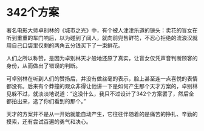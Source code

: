 # 342个方案

著名电影大师卓别林的《城市之光》中，有个被人津津乐道的镜头：卖花的盲女在听到重重的车门响后，以为碰到了阔人，就向前兜售鲜花，不忍心拒绝的流浪汉就用自己口袋里仅剩的两角五分钱买下了一束鲜花。 

人们之所以称赞，是因为卓别林天才般地还原了真实，让盲女仅凭声音判断顾客的身份，从而做出了错误的判断。 

可卓别林在听到人们的赞扬后，并没有做丝毫的表示，脸上甚至连一点喜悦的表情都没有。后来有个莽撞的观众非得让他讲一下是如何产生那个天才方案的，卓别林见躲不过，就淡淡地说道：“这没什么，我只不过设计了342个方案罢了，然后全都拍出来，选了你们看到的那个。” 

天才的方案并不是从一开始就能自动产生，它往往伴随着的是痛苦的挣扎、辛勤的摸索，还有尝试百遍的勇气和决心。